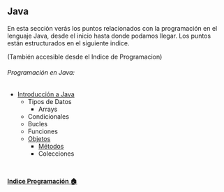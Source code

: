 ## Java

En esta sección verás los puntos relacionados con la programación en el lenguaje Java, desde el inicio hasta donde podamos llegar. Los puntos están estructurados en el siguiente indice. 

(También accesible desde el Indice de Programacion) 

###### Programación en Java:
  - [Introducción a Java](1%20-%20Por%20que%20Java.md)
    - Tipos de Datos
      - Arrays
    - Condicionales
    - Bucles
    - Funciones
    - [Objetos](7%20-%20Objetos%20en%20Java.md)
      - [Métodos](7.1%20-%20Métodos%20de%20Acceso.md)
      - Colecciones

<br>

**[Indice Programación :house:](../../0%20-%20Indice.md)**